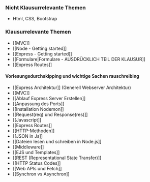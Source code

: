 
### Nicht Klausurrelevante Themen
- Html, CSS, Bootstrap


### Klausurrelevante Themen
- [[MVC]]
- [[Node - Getting started]]
- [[Express - Getting started]]
- [[Formulare|Formulare - AUSDRÜCKLICH TEIL DER KLAUSUR]]
- [[Express Routes]]




#### Vorlesungsdurchskipping und wichtige Sachen rauschreibing

- [[Express Architektur]] (Generell Webserver Architektur)
- [[MVC]]
- [[Ablauf Express Server Erstellen]]
- [[Anpassung des Ports]]
- [[Installation Nodemon]]
- [[Request(req) und Response(res)]]
- [[Javascript]]
- [[Express Routes]]
- [[HTTP-Methoden]]
- [[JSON in Js]]
- [[Dateien lesen und schreiben in Node.js]]
- [[Middleware]]
- [[EJS und Templates]]
- [[REST (Representational State Transfer)]]
- [[HTTP Status Codes]]
- [[Web APIs und Fetch]]
- [[Synchron vs Asynchron]]